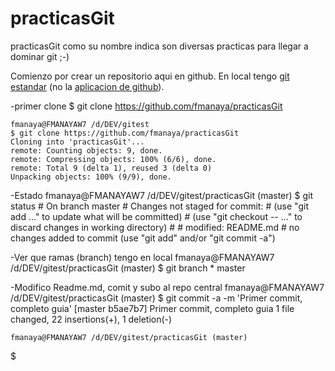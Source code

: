 practicasGit
============

practicasGit como su nombre indica son diversas practicas para llegar a dominar git ;-)



Comienzo por crear un repositorio aqui en github. En local tengo [git estandar](http://git-scm.com/) (no la [aplicacion de github](http://windows.github.com/)).



-primer clone
	$ git clone https://github.com/fmanaya/practicasGit
	
	
	fmanaya@FMANAYAW7 /d/DEV/gitest
	$ git clone https://github.com/fmanaya/practicasGit
	Cloning into 'practicasGit'...
	remote: Counting objects: 9, done.
	remote: Compressing objects: 100% (6/6), done.
	remote: Total 9 (delta 1), reused 3 (delta 0)
	Unpacking objects: 100% (9/9), done.

-Estado
	fmanaya@FMANAYAW7 /d/DEV/gitest/practicasGit (master)
	$ git status
	# On branch master
	# Changes not staged for commit:
	#   (use "git add <file>..." to update what will be committed)
	#   (use "git checkout -- <file>..." to discard changes in working directory)
	#
	#       modified:   README.md
	#
	no changes added to commit (use "git add" and/or "git commit -a")
	
-Ver que ramas (branch) tengo en local
	fmanaya@FMANAYAW7 /d/DEV/gitest/practicasGit (master)
	$ git branch
	* master

-Modifico Readme.md, comit y subo al repo central
	fmanaya@FMANAYAW7 /d/DEV/gitest/practicasGit (master)
	$ git commit -a -m 'Primer commit, completo guia'
	[master b5ae7b7] Primer commit, completo guia
	 1 file changed, 22 insertions(+), 1 deletion(-)

	fmanaya@FMANAYAW7 /d/DEV/gitest/practicasGit (master)
$


